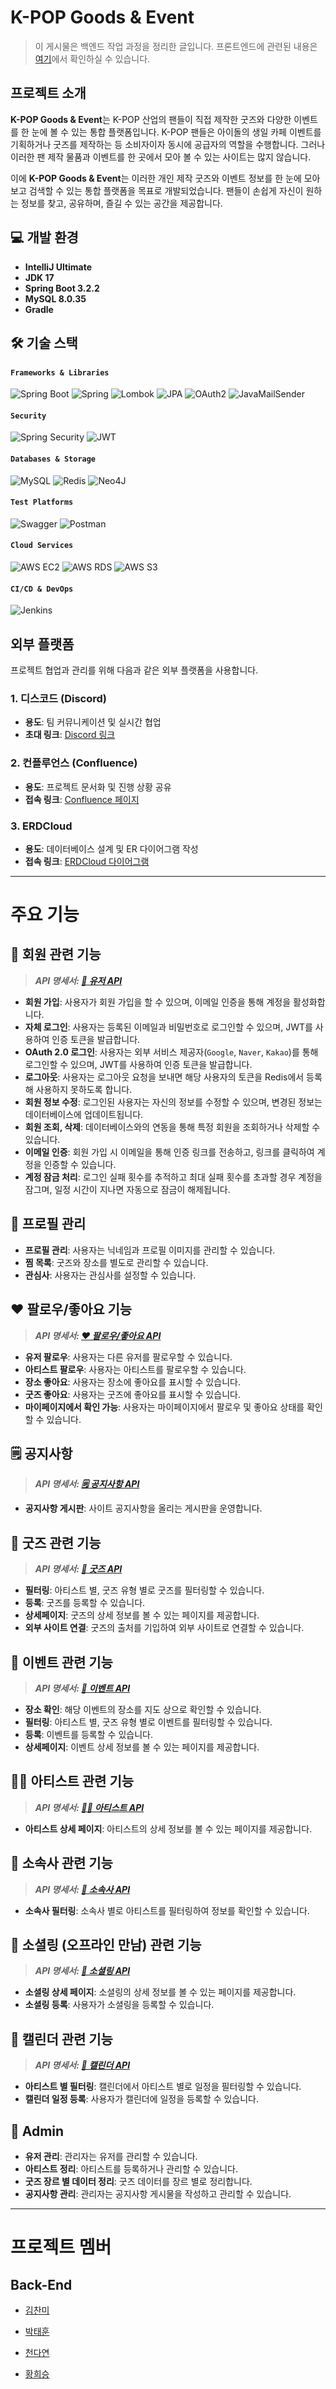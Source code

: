 # K-POP Goods & Event


> 이 게시물은 백엔드 작업 과정을 정리한 글입니다. 프론트엔드에 관련된 내용은 [여기](https://github.com/Kpop-Goods/Kg-FE)에서 확인하실 수 있습니다.

## 프로젝트 소개

**K-POP Goods & Event**는 K-POP 산업의 팬들이 직접 제작한 굿즈와 다양한 이벤트를 한 눈에 볼 수 있는 통합 플랫폼입니다. K-POP 팬들은 아이돌의 생일 카페 이벤트를 기획하거나 굿즈를 제작하는 등 소비자이자 동시에 공급자의 역할을 수행합니다. 그러나 이러한 팬 제작 물품과 이벤트를 한 곳에서 모아 볼 수 있는 사이트는 많지 않습니다. 

이에 **K-POP Goods & Event**는 이러한 개인 제작 굿즈와 이벤트 정보를 한 눈에 모아보고 검색할 수 있는 통합 플랫폼을 목표로 개발되었습니다. 팬들이 손쉽게 자신이 원하는 정보를 찾고, 공유하며, 즐길 수 있는 공간을 제공합니다.

## 💻 개발 환경

- **IntelliJ Ultimate**
- **JDK 17**
- **Spring Boot 3.2.2**
- **MySQL 8.0.35**
- **Gradle**

## 🛠️ 기술 스택

#### **`Frameworks & Libraries`**
![Spring Boot](https://img.shields.io/badge/Spring_Boot-6DB33F?style=for-the-badge&logo=spring-boot&logoColor=white)
![Spring](https://img.shields.io/badge/Spring-6DB33F?style=for-the-badge&logo=spring&logoColor=white)
![Lombok](https://img.shields.io/badge/Lombok-2A2A2A?style=for-the-badge&logo=lombok&logoColor=white)
![JPA](https://img.shields.io/badge/JPA-2A2A2A?style=for-the-badge&logoColor=white)
![OAuth2](https://img.shields.io/badge/OAuth2-4285F4?style=for-the-badge&logo=oauth&logoColor=white)
![JavaMailSender](https://img.shields.io/badge/JavaMailSender-0078d7?style=for-the-badge&logo=mail&logoColor=white)

#### **`Security`**
![Spring Security](https://img.shields.io/badge/Spring_Security-6DB33F?style=for-the-badge&logo=spring&logoColor=white)
![JWT](https://img.shields.io/badge/JWT-000000?style=for-the-badge&logo=JSON%20web%20tokens&logoColor=white)

#### **`Databases & Storage`**
![MySQL](https://img.shields.io/badge/MySQL-4479A1?style=for-the-badge&logo=mysql&logoColor=white)
![Redis](https://img.shields.io/badge/Redis-DC382D?style=for-the-badge&logo=redis&logoColor=white)
![Neo4J](https://img.shields.io/badge/Neo4j-4A91D8?style=for-the-badge&logo=neo4j&logoColor=white)

#### **`Test Platforms`**
![Swagger](https://img.shields.io/badge/Swagger-85EA2D?style=for-the-badge&logo=swagger&logoColor=black)
![Postman](https://img.shields.io/badge/Postman-FF6C37?style=for-the-badge&logo=postman&logoColor=white)

#### **`Cloud Services`**
![AWS EC2](https://img.shields.io/badge/AWS_EC2-FF9900?style=for-the-badge&logo=amazon-aws&logoColor=white)
![AWS RDS](https://img.shields.io/badge/AWS_RDS-FF9900?style=for-the-badge&logo=amazon-aws&logoColor=white)
![AWS S3](https://img.shields.io/badge/AWS_S3-FF9900?style=for-the-badge&logo=amazon-aws&logoColor=white)

#### **`CI/CD & DevOps`**
![Jenkins](https://img.shields.io/badge/Jenkins-D24939?style=for-the-badge&logo=jenkins&logoColor=white)

## 외부 플랫폼

프로젝트 협업과 관리를 위해 다음과 같은 외부 플랫폼을 사용합니다.

### 1. 디스코드 (Discord)
- **용도**: 팀 커뮤니케이션 및 실시간 협업
- **초대 링크**: [Discord 링크](https://discord.com/invite/R7aaWnUp)

### 2. 컨플루언스 (Confluence)
- **용도**: 프로젝트 문서화 및 진행 상황 공유
- **접속 링크**: [Confluence 페이지](https://k-good.atlassian.net/wiki/spaces/SD/overview)

### 3. ERDCloud
- **용도**: 데이터베이스 설계 및 ER 다이어그램 작성
- **접속 링크**: [ERDCloud 다이어그램](https://www.erdcloud.com/d/hCGzw2tz8vL29GH2R)

---

# 주요 기능 
## 👤 회원 관련 기능

> _**API 명세서: [👤 유저 API](https://k-good.atlassian.net/wiki/x/PQCo)**_

- **회원 가입**: 사용자가 회원 가입을 할 수 있으며, 이메일 인증을 통해 계정을 활성화합니다.
- **자체 로그인**: 사용자는 등록된 이메일과 비밀번호로 로그인할 수 있으며, JWT를 사용하여 인증 토큰을 발급합니다.
- **OAuth 2.0 로그인**: 사용자는 외부 서비스 제공자(`Google`, `Naver`, `Kakao`)를 통해 로그인할 수 있으며, JWT를 사용하여 인증 토큰을 발급합니다.
- **로그아웃**: 사용자는 로그아웃 요청을 보내면 해당 사용자의 토큰을 Redis에서 등록해 사용하지 못하도록 합니다.
- **회원 정보 수정**: 로그인된 사용자는 자신의 정보를 수정할 수 있으며, 변경된 정보는 데이터베이스에 업데이트됩니다.
- **회원 조회, 삭제**: 데이터베이스와의 연동을 통해 특정 회원을 조회하거나 삭제할 수 있습니다.
- **이메일 인증**: 회원 가입 시 이메일을 통해 인증 링크를 전송하고, 링크를 클릭하여 계정을 인증할 수 있습니다.
- **계정 잠금 처리**: 로그인 실패 횟수를 추적하고 최대 실패 횟수를 초과할 경우 계정을 잠그며, 일정 시간이 지나면 자동으로 잠금이 해제됩니다.

## 🪪 프로필 관리

- **프로필 관리**: 사용자는 닉네임과 프로필 이미지를 관리할 수 있습니다.
- **찜 목록**: 굿즈와 장소를 별도로 관리할 수 있습니다.
- **관심사**: 사용자는 관심사를 설정할 수 있습니다.

## ♥️ 팔로우/좋아요 기능

> _**API 명세서: [♥️ 팔로우/좋아요 API](https://k-good.atlassian.net/wiki/x/CQAc)**_

- **유저 팔로우**: 사용자는 다른 유저를 팔로우할 수 있습니다.
- **아티스트 팔로우**: 사용자는 아티스트를 팔로우할 수 있습니다.
- **장소 좋아요**: 사용자는 장소에 좋아요를 표시할 수 있습니다.
- **굿즈 좋아요**: 사용자는 굿즈에 좋아요를 표시할 수 있습니다.
- **마이페이지에서 확인 가능**: 사용자는 마이페이지에서 팔로우 및 좋아요 상태를 확인할 수 있습니다.

## 🗒 공지사항

> _**API 명세서: [🗒 공지사항 API](https://k-good.atlassian.net/wiki/x/oYA3AQ)**_

- **공지사항 게시판**: 사이트 공지사항을 올리는 게시판을 운영합니다.

## 🧸 굿즈 관련 기능

> _**API 명세서: [🧸 굿즈 API](https://k-good.atlassian.net/wiki/x/E4BiAQ)**_

- **필터링**: 아티스트 별, 굿즈 유형 별로 굿즈를 필터링할 수 있습니다.
- **등록**: 굿즈를 등록할 수 있습니다.
- **상세페이지**: 굿즈의 상세 정보를 볼 수 있는 페이지를 제공합니다.
- **외부 사이트 연결**: 굿즈의 출처를 기입하여 외부 사이트로 연결할 수 있습니다.

## 🎉 이벤트 관련 기능

> _**API 명세서: [🎉 이벤트 API](https://k-good.atlassian.net/wiki/x/YgCo)**_

- **장소 확인**: 해당 이벤트의 장소를 지도 상으로 확인할 수 있습니다.
- **필터링**: 아티스트 별, 굿즈 유형 별로 이벤트를 필터링할 수 있습니다.
- **등록**: 이벤트를 등록할 수 있습니다.
- **상세페이지**: 이벤트 상세 정보를 볼 수 있는 페이지를 제공합니다.

## 👨‍🎤 아티스트 관련 기능

> _**API 명세서: [👨‍🎤 아티스트 API](https://k-good.atlassian.net/wiki/x/aIAYAQ)**_

- **아티스트 상세 페이지**: 아티스트의 상세 정보를 볼 수 있는 페이지를 제공합니다.

## 🏢 소속사 관련 기능

> _**API 명세서: [🏢 소속사 API](https://k-good.atlassian.net/wiki/x/BYCBAQ)**_

- **소속사 필터링**: 소속사 별로 아티스트를 필터링하여 정보를 확인할 수 있습니다.

## 👥 소셜링 (오프라인 만남) 관련 기능

> _**API 명세서: [👥 소셜링 API](https://k-good.atlassian.net/wiki/x/DwAeAQ)**_

- **소셜링 상세 페이지**: 소셜링의 상세 정보를 볼 수 있는 페이지를 제공합니다.
- **소셜링 등록**: 사용자가 소셜링을 등록할 수 있습니다.

## 📅 캘린더 관련 기능

> _**API 명세서: [📅 캘린더 API](https://k-good.atlassian.net/wiki/x/1oAFAQ)**_

- **아티스트 별 필터링**: 캘린더에서 아티스트 별로 일정을 필터링할 수 있습니다.
- **캘린더 일정 등록**: 사용자가 캘린더에 일정을 등록할 수 있습니다.

## 👤 Admin

- **유저 관리**: 관리자는 유저를 관리할 수 있습니다.
- **아티스트 정리**: 아티스트를 등록하거나 관리할 수 있습니다.
- **굿즈 장르 별 데이터 정리**: 굿즈 데이터를 장르 별로 정리합니다.
- **공지사항 관리**: 관리자는 공지사항 게시물을 작성하고 관리할 수 있습니다.

---

# 프로젝트 멤버

## Back-End
- [김찬미](https://github.com/kcm02)

- [박태훈](https://github.com/Anthony-Park)

- [천다연](https://github.com/cdayeon)

- [황희승](https://github.com/hwazxcv)

